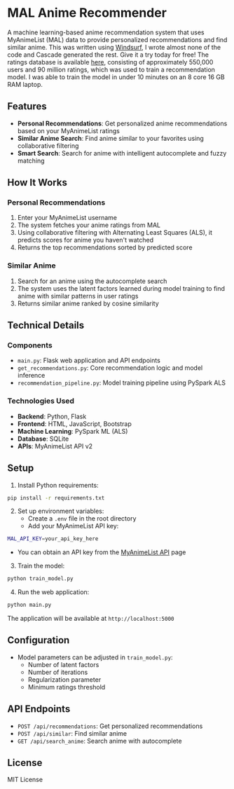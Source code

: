 # MAL Anime Recommender

A machine learning-based anime recommendation system that uses MyAnimeList (MAL) data to provide personalized recommendations and find similar anime.
This was written using [Windsurf](https://windsurf.ai/), I wrote almost none of the code and Cascade generated the rest. Give it a try today for free!
The ratings database is available [here](https://storage.cloud.google.com/anime_rating_db/mal_users.db), consisting of approximately 550,000 users and 90 million ratings, which was used to train a recommendation model. I was able to train the model in under 10 minutes on an 8 core 16 GB RAM laptop.

## Features

- **Personal Recommendations**: Get personalized anime recommendations based on your MyAnimeList ratings
- **Similar Anime Search**: Find anime similar to your favorites using collaborative filtering
- **Smart Search**: Search for anime with intelligent autocomplete and fuzzy matching

## How It Works

### Personal Recommendations

1. Enter your MyAnimeList username
2. The system fetches your anime ratings from MAL
3. Using collaborative filtering with Alternating Least Squares (ALS), it predicts scores for anime you haven't watched
4. Returns the top recommendations sorted by predicted score

### Similar Anime

1. Search for an anime using the autocomplete search
2. The system uses the latent factors learned during model training to find anime with similar patterns in user ratings
3. Returns similar anime ranked by cosine similarity

## Technical Details

### Components

- `main.py`: Flask web application and API endpoints
- `get_recommendations.py`: Core recommendation logic and model inference
- `recommendation_pipeline.py`: Model training pipeline using PySpark ALS

### Technologies Used

- **Backend**: Python, Flask
- **Frontend**: HTML, JavaScript, Bootstrap
- **Machine Learning**: PySpark ML (ALS)
- **Database**: SQLite
- **APIs**: MyAnimeList API v2

## Setup

1. Install Python requirements:
```bash
pip install -r requirements.txt
```

2. Set up environment variables:
   - Create a `.env` file in the root directory
   - Add your MyAnimeList API key:
```bash
MAL_API_KEY=your_api_key_here
```
   - You can obtain an API key from the [MyAnimeList API](https://myanimelist.net/apiconfig) page

3. Train the model:
```bash
python train_model.py
```

4. Run the web application:
```bash
python main.py
```

The application will be available at `http://localhost:5000`

## Configuration

- Model parameters can be adjusted in `train_model.py`:
  - Number of latent factors
  - Number of iterations
  - Regularization parameter
  - Minimum ratings threshold

## API Endpoints

- `POST /api/recommendations`: Get personalized recommendations
- `POST /api/similar`: Find similar anime
- `GET /api/search_anime`: Search anime with autocomplete

## License

MIT License